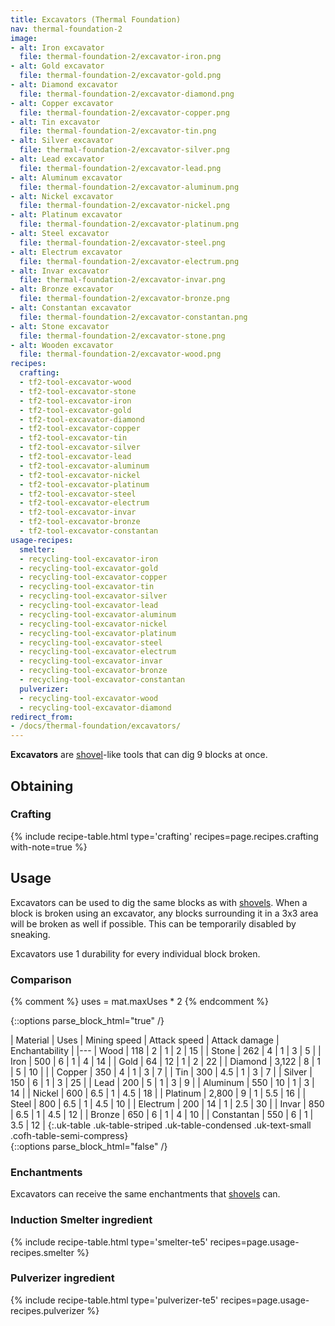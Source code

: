 ```yaml
---
title: Excavators (Thermal Foundation)
nav: thermal-foundation-2
image:
- alt: Iron excavator
  file: thermal-foundation-2/excavator-iron.png
- alt: Gold excavator
  file: thermal-foundation-2/excavator-gold.png
- alt: Diamond excavator
  file: thermal-foundation-2/excavator-diamond.png
- alt: Copper excavator
  file: thermal-foundation-2/excavator-copper.png
- alt: Tin excavator
  file: thermal-foundation-2/excavator-tin.png
- alt: Silver excavator
  file: thermal-foundation-2/excavator-silver.png
- alt: Lead excavator
  file: thermal-foundation-2/excavator-lead.png
- alt: Aluminum excavator
  file: thermal-foundation-2/excavator-aluminum.png
- alt: Nickel excavator
  file: thermal-foundation-2/excavator-nickel.png
- alt: Platinum excavator
  file: thermal-foundation-2/excavator-platinum.png
- alt: Steel excavator
  file: thermal-foundation-2/excavator-steel.png
- alt: Electrum excavator
  file: thermal-foundation-2/excavator-electrum.png
- alt: Invar excavator
  file: thermal-foundation-2/excavator-invar.png
- alt: Bronze excavator
  file: thermal-foundation-2/excavator-bronze.png
- alt: Constantan excavator
  file: thermal-foundation-2/excavator-constantan.png
- alt: Stone excavator
  file: thermal-foundation-2/excavator-stone.png
- alt: Wooden excavator
  file: thermal-foundation-2/excavator-wood.png
recipes:
  crafting:
  - tf2-tool-excavator-wood
  - tf2-tool-excavator-stone
  - tf2-tool-excavator-iron
  - tf2-tool-excavator-gold
  - tf2-tool-excavator-diamond
  - tf2-tool-excavator-copper
  - tf2-tool-excavator-tin
  - tf2-tool-excavator-silver
  - tf2-tool-excavator-lead
  - tf2-tool-excavator-aluminum
  - tf2-tool-excavator-nickel
  - tf2-tool-excavator-platinum
  - tf2-tool-excavator-steel
  - tf2-tool-excavator-electrum
  - tf2-tool-excavator-invar
  - tf2-tool-excavator-bronze
  - tf2-tool-excavator-constantan
usage-recipes:
  smelter:
  - recycling-tool-excavator-iron
  - recycling-tool-excavator-gold
  - recycling-tool-excavator-copper
  - recycling-tool-excavator-tin
  - recycling-tool-excavator-silver
  - recycling-tool-excavator-lead
  - recycling-tool-excavator-aluminum
  - recycling-tool-excavator-nickel
  - recycling-tool-excavator-platinum
  - recycling-tool-excavator-steel
  - recycling-tool-excavator-electrum
  - recycling-tool-excavator-invar
  - recycling-tool-excavator-bronze
  - recycling-tool-excavator-constantan
  pulverizer:
  - recycling-tool-excavator-wood
  - recycling-tool-excavator-diamond
redirect_from:
- /docs/thermal-foundation/excavators/
---
```


**Excavators** are [shovel](https://minecraft.gamepedia.com/Shovel)-like tools
that can dig 9 blocks at once.


Obtaining
---------

### Crafting
{% include recipe-table.html type='crafting' recipes=page.recipes.crafting with-note=true %}


Usage
-----

Excavators can be used to dig the same blocks as with
[shovels](https://minecraft.gamepedia.com/Shovels). When a block is broken using
an excavator, any blocks surrounding it in a 3x3 area will be broken as well if
possible. This can be temporarily disabled by sneaking.

Excavators use 1 durability for every individual block broken.

### Comparison
{% comment %}
uses = mat.maxUses * 2
{% endcomment %}

{::options parse_block_html="true" /}
<div class="uk-overflow-container">
| Material | Uses | Mining speed | Attack speed | Attack damage | Enchantability |
|---
| Wood | 118 | 2 | 1 | 2 | 15 |
| Stone | 262 | 4 | 1 | 3 | 5 |
| Iron | 500 | 6 | 1 | 4 | 14 |
| Gold | 64 | 12 | 1 | 2 | 22 |
| Diamond | 3,122 | 8 | 1 | 5 | 10 |
|
| Copper | 350 | 4 | 1 | 3 | 7 |
| Tin | 300 | 4.5 | 1 | 3 | 7 |
| Silver | 150 | 6 | 1 | 3 | 25 |
| Lead | 200 | 5 | 1 | 3 | 9 |
| Aluminum | 550 | 10 | 1 | 3 | 14 |
| Nickel | 600 | 6.5 | 1 | 4.5 | 18 |
| Platinum | 2,800 | 9 | 1 | 5.5 | 16 |
| Steel | 800 | 6.5 | 1 | 4.5 | 10 |
| Electrum | 200 | 14 | 1 | 2.5 | 30 |
| Invar | 850 | 6.5 | 1 | 4.5 | 12 |
| Bronze | 650 | 6 | 1 | 4 | 10 |
| Constantan | 550 | 6 | 1 | 3.5 | 12 |
{:.uk-table .uk-table-striped .uk-table-condensed .uk-text-small .cofh-table-semi-compress}
</div>
{::options parse_block_html="false" /}

### Enchantments
Excavators can receive the same enchantments that
[shovels](https://minecraft.gamepedia.com/Shovel) can.

### Induction Smelter ingredient
{% include recipe-table.html type='smelter-te5' recipes=page.usage-recipes.smelter %}

### Pulverizer ingredient
{% include recipe-table.html type='pulverizer-te5' recipes=page.usage-recipes.pulverizer %}
